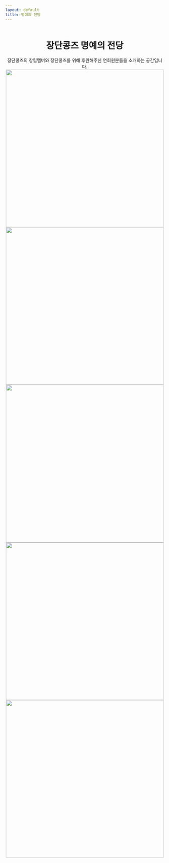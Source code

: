 ```yaml
---
layout: default
title: 명예의 전당
---
```


<div id="contact" style="display: flex; flex-direction: column; align-items: center; text-align: center;">
  <h1 class="pageTitle">장단콩즈 명예의 전당</h1>
	<a>장단콩즈의 창립멤버와 장단콩즈를 위해 후원해주신 연회원분들을 소개하는 공간입니다. </a>
  
  <img src="{{ '/assets/img/founders.jpg' | relative_url }}" alt="" width="500">
  
  <img src="{{ '/assets/img/donator1.jpg' | relative_url }}" alt="" width="500">
    
  <img src="{{ '/assets/img/donator2.jpeg' | relative_url }}" alt="" width="500">

  <img src="{{ '/assets/img/donator3.jpeg' | relative_url }}" alt="" width="500">

  <img src="{{ '/assets/img/donator4.jpeg' | relative_url }}" alt="" width="500">
</div>
